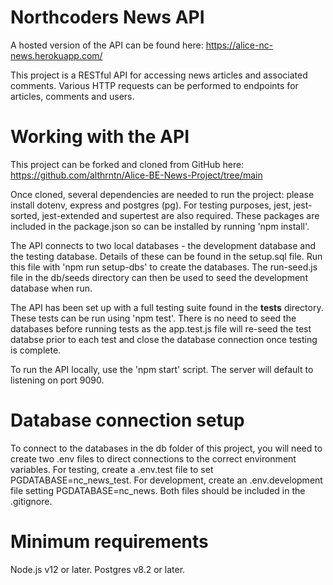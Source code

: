 # Northcoders News API

A hosted version of the API can be found here: https://alice-nc-news.herokuapp.com/

This project is a RESTful API for accessing news articles and associated comments. Various HTTP requests can be performed to endpoints for articles, comments and users.

# Working with the API

This project can be forked and cloned from GitHub here: https://github.com/althrntn/Alice-BE-News-Project/tree/main

Once cloned, several dependencies are needed to run the project: please install dotenv, express and postgres (pg). For testing purposes, jest, jest-sorted, jest-extended and supertest are also required. These packages are included in the package.json so can be installed by running 'npm install'.

The API connects to two local databases - the development database and the testing database. Details of these can be found in the setup.sql file. Run this file with 'npm run setup-dbs' to create the databases. The run-seed.js file in the db/seeds directory can then be used to seed the development database when run.

The API has been set up with a full testing suite found in the **tests** directory. These tests can be run using 'npm test'. There is no need to seed the databases before running tests as the app.test.js file will re-seed the test databse prior to each test and close the database connection once testing is complete.

To run the API locally, use the 'npm start' script. The server will default to listening on port 9090.

# Database connection setup

To connect to the databases in the db folder of this project, you will need to create two .env files to direct connections to the correct environment variables. For testing, create a .env.test file to set PGDATABASE=nc_news_test. For development, create an .env.development file setting PGDATABASE=nc_news. Both files should be included in the .gitignore.

# Minimum requirements

Node.js v12 or later.
Postgres v8.2 or later.
